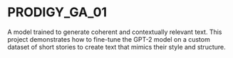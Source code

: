 # PRODIGY_GA_01
A model trained to generate coherent and contextually relevant text. This project demonstrates how to fine-tune the GPT-2 model on a custom dataset of short stories to create text that mimics their style and structure.
